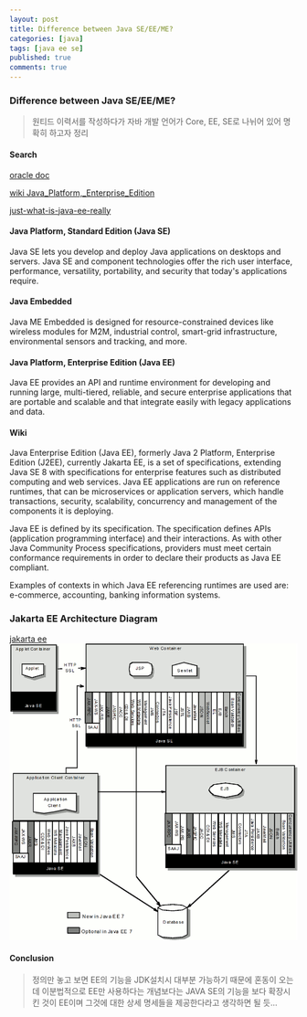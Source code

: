 ```yaml
---
layout: post
title: Difference between Java SE/EE/ME?
categories: [java]
tags: [java ee se]
published: true
comments: true
---
```


### Difference between Java SE/EE/ME?

> 원티드 이력서를 작성하다가 자바 개발 언어가 Core, EE, SE로 나뉘어 있어 명확히 하고자 정리

#### Search
[oracle doc](https://docs.oracle.com/en/java/)

[wiki Java_Platform,_Enterprise_Edition](https://en.wikipedia.org/wiki/Java_Platform,_Enterprise_Edition)

[just-what-is-java-ee-really](https://stackoverflow.com/questions/15774924/just-what-is-java-ee-really)

#### Java Platform, Standard Edition (Java SE)
Java SE lets you develop and deploy Java applications on desktops and servers. Java SE and component technologies offer the rich user interface, performance, versatility, portability, and security that today's applications require.

#### Java Embedded
Java ME Embedded is designed for resource-constrained devices like wireless modules for M2M, industrial control, smart-grid infrastructure, environmental sensors and tracking, and more.

#### Java Platform, Enterprise Edition (Java EE)
Java EE provides an API and runtime environment for developing and running large, multi-tiered, reliable, and secure enterprise applications that are portable and scalable and that integrate easily with legacy applications and data.

#### Wiki
Java Enterprise Edition (Java EE), formerly Java 2 Platform, Enterprise Edition (J2EE), currently Jakarta EE, is a set of specifications, extending Java SE 8 with specifications for enterprise features such as distributed computing and web services. Java EE applications are run on reference runtimes, that can be microservices or application servers, which handle transactions, security, scalability, concurrency and management of the components it is deploying.

Java EE is defined by its specification. The specification defines APIs (application programming interface) and their interactions. As with other Java Community Process specifications, providers must meet certain conformance requirements in order to declare their products as Java EE compliant.

Examples of contexts in which Java EE referencing runtimes are used are: e-commerce, accounting, banking information systems.

### Jakarta EE Architecture Diagram
[jakarta ee](https://jakarta.ee/specifications/platform/8/platform-spec-8.html#architecture)
![jakartaEEArchitectureDiagram](/images/jakartaEEArchitectureDiagram.png)

#### Conclusion
> 정의만 놓고 보면 EE의 기능을 JDK설치시 대부분 가능하기 때문에 혼동이 오는데 이분법적으로 EE만 사용하다는 개념보다는 JAVA SE의 기능을 보다 확장시킨 것이 EE이며 그것에 대한 상세 명세들을 제공한다라고 생각하면 될 듯...